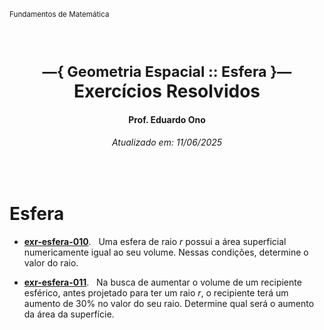 <sup>Fundamentos de Matemática</sup>
<img alt="" width="100%" height="2px" align="right">

&nbsp;

<h1 align="center"><sup>—{ Geometria Espacial :: Esfera }—</sup><br>Exercícios Resolvidos</h1>
<h4 align="center">Prof. Eduardo Ono</h4>
<h6 align="center">Atualizado em: 11/06/2025<sup></h6>

&nbsp;

# Esfera

* [__exr-esfera-010__](./exercicios-resolvidos/exr-010.ipynb). &nbsp; Uma esfera de raio $r$ possui a área superficial numericamente igual ao seu volume. Nessas condições, determine o valor do raio.

* [__exr-esfera-011__](./exercicios-resolvidos/exr-esfera-011.ipynb). &nbsp; Na busca de aumentar o volume de um recipiente esférico, antes projetado para ter um raio $r$, o recipiente terá um aumento de 30% no valor do seu raio. Determine qual será o aumento da área da superfície.

&nbsp;
